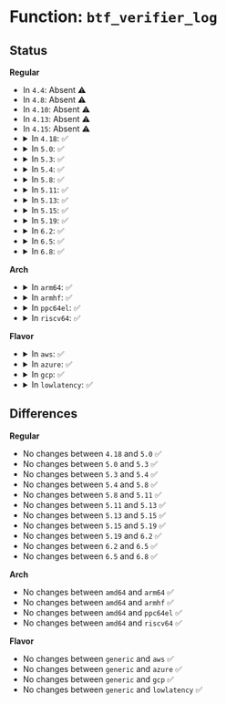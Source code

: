 # Function: <code>btf_verifier_log</code>

## Status
<b>Regular</b>
<ul>
<li>
In <code>4.4</code>: Absent ⚠️
</li>
<li>
In <code>4.8</code>: Absent ⚠️
</li>
<li>
In <code>4.10</code>: Absent ⚠️
</li>
<li>
In <code>4.13</code>: Absent ⚠️
</li>
<li>
In <code>4.15</code>: Absent ⚠️
</li>
<li>
<details>
<summary>In <code>4.18</code>: ✅</summary>

```c
void btf_verifier_log(struct btf_verifier_env *env, const char *fmt, void (anon));
```

**Collision:** Unique Static

**Inline:** No

**Transformation:** False

**Instances:**

```
In kernel/bpf/btf.c (ffffffff811c69f0)
Location: kernel/bpf/btf.c:479
Inline: False
Direct callers:
  - kernel/bpf/btf.c:btf_new_fd
  - kernel/bpf/btf.c:btf_new_fd
  - kernel/bpf/btf.c:btf_new_fd
  - kernel/bpf/btf.c:btf_new_fd
  - kernel/bpf/btf.c:btf_new_fd
  - kernel/bpf/btf.c:btf_new_fd
  - kernel/bpf/btf.c:btf_enum_check_meta
  - kernel/bpf/btf.c:btf_enum_check_meta
  - kernel/bpf/btf.c:btf_struct_log
  - kernel/bpf/btf.c:btf_array_log
  - kernel/bpf/btf.c:btf_ref_type_log
  - kernel/bpf/btf.c:btf_int_log
```
**Symbols:**

```
ffffffff811c69f0-ffffffff811c6a88: btf_verifier_log (STB_LOCAL)
```
</details>
</li>
<li>
<details>
<summary>In <code>5.0</code>: ✅</summary>

```c
void btf_verifier_log(struct btf_verifier_env *env, const char *fmt, void (anon));
```

**Collision:** Unique Static

**Inline:** No

**Transformation:** False

**Instances:**

```
In kernel/bpf/btf.c (ffffffff811d95e0)
Location: kernel/bpf/btf.c:599
Inline: False
Direct callers:
  - kernel/bpf/btf.c:btf_new_fd
  - kernel/bpf/btf.c:btf_new_fd
  - kernel/bpf/btf.c:btf_new_fd
  - kernel/bpf/btf.c:btf_new_fd
  - kernel/bpf/btf.c:btf_new_fd
  - kernel/bpf/btf.c:btf_new_fd
  - kernel/bpf/btf.c:btf_new_fd
  - kernel/bpf/btf.c:btf_new_fd
  - kernel/bpf/btf.c:btf_new_fd
  - kernel/bpf/btf.c:btf_new_fd
  - kernel/bpf/btf.c:btf_new_fd
  - kernel/bpf/btf.c:btf_new_fd
  - kernel/bpf/btf.c:btf_new_fd
  - kernel/bpf/btf.c:btf_parse_type_sec
  - kernel/bpf/btf.c:btf_parse_type_sec
  - kernel/bpf/btf.c:btf_parse_type_sec
  - kernel/bpf/btf.c:btf_parse_type_sec
  - kernel/bpf/btf.c:btf_parse_type_sec
  - kernel/bpf/btf.c:btf_parse_type_sec
  - kernel/bpf/btf.c:btf_parse_type_sec
  - kernel/bpf/btf.c:btf_func_proto_log
  - kernel/bpf/btf.c:btf_func_proto_log
  - kernel/bpf/btf.c:btf_func_proto_log
  - kernel/bpf/btf.c:btf_func_proto_log
  - kernel/bpf/btf.c:btf_func_proto_log
  - kernel/bpf/btf.c:btf_func_proto_log
  - kernel/bpf/btf.c:btf_func_proto_log
  - kernel/bpf/btf.c:btf_func_proto_log
  - kernel/bpf/btf.c:btf_enum_check_meta
  - kernel/bpf/btf.c:btf_enum_check_meta
  - kernel/bpf/btf.c:btf_struct_log
  - kernel/bpf/btf.c:btf_array_log
  - kernel/bpf/btf.c:btf_fwd_type_log
  - kernel/bpf/btf.c:btf_ref_type_log
  - kernel/bpf/btf.c:btf_int_log
```
**Symbols:**

```
ffffffff811d95e0-ffffffff811d9678: btf_verifier_log (STB_LOCAL)
```
</details>
</li>
<li>
<details>
<summary>In <code>5.3</code>: ✅</summary>

```c
void btf_verifier_log(struct btf_verifier_env *env, const char *fmt, void (anon));
```

**Collision:** Unique Static

**Inline:** No

**Transformation:** False

**Instances:**

```
In kernel/bpf/btf.c (ffffffff811ee310)
Location: kernel/bpf/btf.c:674
Inline: False
Direct callers:
  - kernel/bpf/btf.c:btf_new_fd
  - kernel/bpf/btf.c:btf_new_fd
  - kernel/bpf/btf.c:btf_new_fd
  - kernel/bpf/btf.c:btf_new_fd
  - kernel/bpf/btf.c:btf_new_fd
  - kernel/bpf/btf.c:btf_new_fd
  - kernel/bpf/btf.c:btf_new_fd
  - kernel/bpf/btf.c:btf_new_fd
  - kernel/bpf/btf.c:btf_new_fd
  - kernel/bpf/btf.c:btf_parse_hdr
  - kernel/bpf/btf.c:btf_parse_hdr
  - kernel/bpf/btf.c:btf_parse_hdr
  - kernel/bpf/btf.c:btf_parse_hdr
  - kernel/bpf/btf.c:btf_parse_hdr
  - kernel/bpf/btf.c:btf_parse_hdr
  - kernel/bpf/btf.c:btf_parse_hdr
  - kernel/bpf/btf.c:btf_parse_hdr
  - kernel/bpf/btf.c:btf_parse_hdr
  - kernel/bpf/btf.c:btf_parse_hdr
  - kernel/bpf/btf.c:btf_parse_hdr
  - kernel/bpf/btf.c:btf_datasec_log
  - kernel/bpf/btf.c:btf_var_log
  - kernel/bpf/btf.c:btf_func_proto_log
  - kernel/bpf/btf.c:btf_func_proto_log
  - kernel/bpf/btf.c:btf_func_proto_log
  - kernel/bpf/btf.c:btf_func_proto_log
  - kernel/bpf/btf.c:btf_func_proto_log
  - kernel/bpf/btf.c:btf_func_proto_log
  - kernel/bpf/btf.c:btf_func_proto_log
  - kernel/bpf/btf.c:btf_func_proto_log
  - kernel/bpf/btf.c:btf_enum_log
  - kernel/bpf/btf.c:btf_enum_check_meta
  - kernel/bpf/btf.c:btf_enum_check_meta
  - kernel/bpf/btf.c:btf_struct_log
  - kernel/bpf/btf.c:btf_array_log
  - kernel/bpf/btf.c:btf_fwd_type_log
  - kernel/bpf/btf.c:btf_ref_type_log
  - kernel/bpf/btf.c:btf_int_log
```
**Symbols:**

```
ffffffff811ee310-ffffffff811ee3a8: btf_verifier_log (STB_LOCAL)
```
</details>
</li>
<li>
<details>
<summary>In <code>5.4</code>: ✅</summary>

```c
void btf_verifier_log(struct btf_verifier_env *env, const char *fmt, void (anon));
```

**Collision:** Unique Static

**Inline:** No

**Transformation:** False

**Instances:**

```
In kernel/bpf/btf.c (ffffffff811faa50)
Location: kernel/bpf/btf.c:674
Inline: False
Direct callers:
  - kernel/bpf/btf.c:btf_new_fd
  - kernel/bpf/btf.c:btf_new_fd
  - kernel/bpf/btf.c:btf_new_fd
  - kernel/bpf/btf.c:btf_new_fd
  - kernel/bpf/btf.c:btf_new_fd
  - kernel/bpf/btf.c:btf_new_fd
  - kernel/bpf/btf.c:btf_new_fd
  - kernel/bpf/btf.c:btf_new_fd
  - kernel/bpf/btf.c:btf_new_fd
  - kernel/bpf/btf.c:btf_parse_hdr
  - kernel/bpf/btf.c:btf_parse_hdr
  - kernel/bpf/btf.c:btf_parse_hdr
  - kernel/bpf/btf.c:btf_parse_hdr
  - kernel/bpf/btf.c:btf_parse_hdr
  - kernel/bpf/btf.c:btf_parse_hdr
  - kernel/bpf/btf.c:btf_parse_hdr
  - kernel/bpf/btf.c:btf_parse_hdr
  - kernel/bpf/btf.c:btf_parse_hdr
  - kernel/bpf/btf.c:btf_parse_hdr
  - kernel/bpf/btf.c:btf_parse_hdr
  - kernel/bpf/btf.c:btf_datasec_log
  - kernel/bpf/btf.c:btf_var_log
  - kernel/bpf/btf.c:btf_func_proto_log
  - kernel/bpf/btf.c:btf_func_proto_log
  - kernel/bpf/btf.c:btf_func_proto_log
  - kernel/bpf/btf.c:btf_func_proto_log
  - kernel/bpf/btf.c:btf_func_proto_log
  - kernel/bpf/btf.c:btf_func_proto_log
  - kernel/bpf/btf.c:btf_func_proto_log
  - kernel/bpf/btf.c:btf_func_proto_log
  - kernel/bpf/btf.c:btf_enum_log
  - kernel/bpf/btf.c:btf_enum_check_meta
  - kernel/bpf/btf.c:btf_enum_check_meta
  - kernel/bpf/btf.c:btf_struct_log
  - kernel/bpf/btf.c:btf_array_log
  - kernel/bpf/btf.c:btf_fwd_type_log
  - kernel/bpf/btf.c:btf_ref_type_log
  - kernel/bpf/btf.c:btf_int_log
```
**Symbols:**

```
ffffffff811faa50-ffffffff811faae8: btf_verifier_log (STB_LOCAL)
```
</details>
</li>
<li>
<details>
<summary>In <code>5.8</code>: ✅</summary>

```c
void btf_verifier_log(struct btf_verifier_env *env, const char *fmt, void (anon));
```

**Collision:** Unique Static

**Inline:** No

**Transformation:** False

**Instances:**

```
In kernel/bpf/btf.c (ffffffff812205e0)
Location: kernel/bpf/btf.c:689
Inline: False
Direct callers:
  - kernel/bpf/btf.c:btf_parse
  - kernel/bpf/btf.c:btf_parse
  - kernel/bpf/btf.c:btf_parse_hdr
  - kernel/bpf/btf.c:btf_parse_hdr
  - kernel/bpf/btf.c:btf_parse_hdr
  - kernel/bpf/btf.c:btf_parse_hdr
  - kernel/bpf/btf.c:btf_parse_hdr
  - kernel/bpf/btf.c:btf_parse_hdr
  - kernel/bpf/btf.c:btf_parse_hdr
  - kernel/bpf/btf.c:btf_check_sec_info
  - kernel/bpf/btf.c:btf_check_sec_info
  - kernel/bpf/btf.c:btf_check_sec_info
  - kernel/bpf/btf.c:btf_check_sec_info
  - kernel/bpf/btf.c:btf_parse_str_sec
  - kernel/bpf/btf.c:btf_parse_str_sec
  - kernel/bpf/btf.c:btf_check_all_metas
  - kernel/bpf/btf.c:btf_check_all_metas
  - kernel/bpf/btf.c:btf_check_all_metas
  - kernel/bpf/btf.c:btf_check_all_metas
  - kernel/bpf/btf.c:btf_var_log
  - kernel/bpf/btf.c:btf_func_proto_log
  - kernel/bpf/btf.c:btf_func_proto_log
  - kernel/bpf/btf.c:btf_func_proto_log
  - kernel/bpf/btf.c:btf_func_proto_log
  - kernel/bpf/btf.c:btf_func_proto_log
  - kernel/bpf/btf.c:btf_func_proto_log
  - kernel/bpf/btf.c:btf_func_proto_log
  - kernel/bpf/btf.c:btf_func_proto_log
  - kernel/bpf/btf.c:btf_enum_check_meta
  - kernel/bpf/btf.c:btf_enum_check_meta
  - kernel/bpf/btf.c:btf_array_log
  - kernel/bpf/btf.c:btf_fwd_type_log
  - kernel/bpf/btf.c:btf_ref_type_log
  - kernel/bpf/btf.c:btf_int_log
```
**Symbols:**

```
ffffffff812205e0-ffffffff8122067b: btf_verifier_log (STB_LOCAL)
```
</details>
</li>
<li>
<details>
<summary>In <code>5.11</code>: ✅</summary>

```c
void btf_verifier_log(struct btf_verifier_env *env, const char *fmt, void (anon));
```

**Collision:** Unique Static

**Inline:** No

**Transformation:** False

**Instances:**

```
In kernel/bpf/btf.c (ffffffff81223650)
Location: kernel/bpf/btf.c:1274
Inline: False
Direct callers:
  - kernel/bpf/btf.c:btf_parse
  - kernel/bpf/btf.c:btf_parse
  - kernel/bpf/btf.c:btf_parse_hdr
  - kernel/bpf/btf.c:btf_parse_hdr
  - kernel/bpf/btf.c:btf_parse_hdr
  - kernel/bpf/btf.c:btf_parse_hdr
  - kernel/bpf/btf.c:btf_parse_hdr
  - kernel/bpf/btf.c:btf_parse_hdr
  - kernel/bpf/btf.c:btf_parse_hdr
  - kernel/bpf/btf.c:btf_check_sec_info
  - kernel/bpf/btf.c:btf_check_sec_info
  - kernel/bpf/btf.c:btf_check_sec_info
  - kernel/bpf/btf.c:btf_check_sec_info
  - kernel/bpf/btf.c:btf_parse_str_sec
  - kernel/bpf/btf.c:btf_parse_str_sec
  - kernel/bpf/btf.c:btf_check_all_metas
  - kernel/bpf/btf.c:btf_check_all_metas
  - kernel/bpf/btf.c:btf_check_all_metas
  - kernel/bpf/btf.c:btf_check_all_metas
  - kernel/bpf/btf.c:btf_var_log
  - kernel/bpf/btf.c:btf_func_proto_log
  - kernel/bpf/btf.c:btf_func_proto_log
  - kernel/bpf/btf.c:btf_func_proto_log
  - kernel/bpf/btf.c:btf_func_proto_log
  - kernel/bpf/btf.c:btf_func_proto_log
  - kernel/bpf/btf.c:btf_func_proto_log
  - kernel/bpf/btf.c:btf_func_proto_log
  - kernel/bpf/btf.c:btf_func_proto_log
  - kernel/bpf/btf.c:btf_enum_check_meta
  - kernel/bpf/btf.c:btf_enum_check_meta
  - kernel/bpf/btf.c:btf_array_log
  - kernel/bpf/btf.c:btf_fwd_type_log
  - kernel/bpf/btf.c:btf_ref_type_log
  - kernel/bpf/btf.c:btf_int_log
```
**Symbols:**

```
ffffffff81223650-ffffffff812236f5: btf_verifier_log (STB_LOCAL)
```
</details>
</li>
<li>
<details>
<summary>In <code>5.13</code>: ✅</summary>

```c
void btf_verifier_log(struct btf_verifier_env *env, const char *fmt, void (anon));
```

**Collision:** Unique Static

**Inline:** No

**Transformation:** False

**Instances:**

```
In kernel/bpf/btf.c (ffffffff812280f0)
Location: kernel/bpf/btf.c:1275
Inline: False
Direct callers:
  - kernel/bpf/btf.c:btf_parse
  - kernel/bpf/btf.c:btf_parse
  - kernel/bpf/btf.c:btf_parse_hdr
  - kernel/bpf/btf.c:btf_parse_hdr
  - kernel/bpf/btf.c:btf_parse_hdr
  - kernel/bpf/btf.c:btf_parse_hdr
  - kernel/bpf/btf.c:btf_parse_hdr
  - kernel/bpf/btf.c:btf_parse_hdr
  - kernel/bpf/btf.c:btf_parse_hdr
  - kernel/bpf/btf.c:btf_parse_hdr
  - kernel/bpf/btf.c:btf_parse_hdr
  - kernel/bpf/btf.c:btf_parse_hdr
  - kernel/bpf/btf.c:btf_parse_hdr
  - kernel/bpf/btf.c:btf_parse_str_sec
  - kernel/bpf/btf.c:btf_parse_str_sec
  - kernel/bpf/btf.c:btf_check_all_metas
  - kernel/bpf/btf.c:btf_check_all_metas
  - kernel/bpf/btf.c:btf_check_all_metas
  - kernel/bpf/btf.c:btf_check_all_metas
  - kernel/bpf/btf.c:btf_check_all_metas
  - kernel/bpf/btf.c:btf_float_log
  - kernel/bpf/btf.c:btf_var_log
  - kernel/bpf/btf.c:btf_func_proto_log
  - kernel/bpf/btf.c:btf_func_proto_log
  - kernel/bpf/btf.c:btf_func_proto_log
  - kernel/bpf/btf.c:btf_func_proto_log
  - kernel/bpf/btf.c:btf_func_proto_log
  - kernel/bpf/btf.c:btf_func_proto_log
  - kernel/bpf/btf.c:btf_func_proto_log
  - kernel/bpf/btf.c:btf_func_proto_log
  - kernel/bpf/btf.c:btf_enum_check_meta
  - kernel/bpf/btf.c:btf_enum_check_meta
  - kernel/bpf/btf.c:btf_array_log
  - kernel/bpf/btf.c:btf_fwd_type_log
  - kernel/bpf/btf.c:btf_ref_type_log
  - kernel/bpf/btf.c:btf_int_log
```
**Symbols:**

```
ffffffff812280f0-ffffffff81228195: btf_verifier_log (STB_LOCAL)
```
</details>
</li>
<li>
<details>
<summary>In <code>5.15</code>: ✅</summary>

```c
void btf_verifier_log(struct btf_verifier_env *env, const char *fmt, void (anon));
```

**Collision:** Unique Static

**Inline:** No

**Transformation:** False

**Instances:**

```
In kernel/bpf/btf.c (ffffffff812603c0)
Location: kernel/bpf/btf.c:1275
Inline: False
Direct callers:
  - kernel/bpf/btf.c:btf_parse
  - kernel/bpf/btf.c:btf_parse
  - kernel/bpf/btf.c:btf_parse_hdr
  - kernel/bpf/btf.c:btf_parse_hdr
  - kernel/bpf/btf.c:btf_parse_hdr
  - kernel/bpf/btf.c:btf_parse_hdr
  - kernel/bpf/btf.c:btf_parse_hdr
  - kernel/bpf/btf.c:btf_parse_hdr
  - kernel/bpf/btf.c:btf_parse_hdr
  - kernel/bpf/btf.c:btf_parse_hdr
  - kernel/bpf/btf.c:btf_parse_hdr
  - kernel/bpf/btf.c:btf_parse_hdr
  - kernel/bpf/btf.c:btf_parse_hdr
  - kernel/bpf/btf.c:btf_parse_str_sec
  - kernel/bpf/btf.c:btf_parse_str_sec
  - kernel/bpf/btf.c:btf_check_all_metas
  - kernel/bpf/btf.c:btf_check_all_metas
  - kernel/bpf/btf.c:btf_check_all_metas
  - kernel/bpf/btf.c:btf_check_all_metas
  - kernel/bpf/btf.c:btf_check_all_metas
  - kernel/bpf/btf.c:btf_float_log
  - kernel/bpf/btf.c:btf_var_log
  - kernel/bpf/btf.c:btf_func_proto_log
  - kernel/bpf/btf.c:btf_func_proto_log
  - kernel/bpf/btf.c:btf_func_proto_log
  - kernel/bpf/btf.c:btf_func_proto_log
  - kernel/bpf/btf.c:btf_func_proto_log
  - kernel/bpf/btf.c:btf_func_proto_log
  - kernel/bpf/btf.c:btf_func_proto_log
  - kernel/bpf/btf.c:btf_func_proto_log
  - kernel/bpf/btf.c:btf_enum_check_meta
  - kernel/bpf/btf.c:btf_enum_check_meta
  - kernel/bpf/btf.c:btf_array_log
  - kernel/bpf/btf.c:btf_fwd_type_log
  - kernel/bpf/btf.c:btf_ref_type_log
  - kernel/bpf/btf.c:btf_int_log
```
**Symbols:**

```
ffffffff812603c0-ffffffff81260465: btf_verifier_log (STB_LOCAL)
```
</details>
</li>
<li>
<details>
<summary>In <code>5.19</code>: ✅</summary>

```c
void btf_verifier_log(struct btf_verifier_env *env, const char *fmt, void (anon));
```

**Collision:** Unique Static

**Inline:** No

**Transformation:** False

**Instances:**

```
In kernel/bpf/btf.c (ffffffff812ab2c0)
Location: kernel/bpf/btf.c:1370
Inline: False
Direct callers:
  - kernel/bpf/btf.c:btf_parse
  - kernel/bpf/btf.c:btf_parse
  - kernel/bpf/btf.c:btf_check_type_tags
  - kernel/bpf/btf.c:btf_check_type_tags
  - kernel/bpf/btf.c:btf_parse_hdr
  - kernel/bpf/btf.c:btf_parse_hdr
  - kernel/bpf/btf.c:btf_parse_hdr
  - kernel/bpf/btf.c:btf_parse_hdr
  - kernel/bpf/btf.c:btf_parse_hdr
  - kernel/bpf/btf.c:btf_parse_hdr
  - kernel/bpf/btf.c:btf_parse_hdr
  - kernel/bpf/btf.c:btf_parse_hdr
  - kernel/bpf/btf.c:btf_parse_hdr
  - kernel/bpf/btf.c:btf_parse_hdr
  - kernel/bpf/btf.c:btf_parse_hdr
  - kernel/bpf/btf.c:btf_parse_str_sec
  - kernel/bpf/btf.c:btf_parse_str_sec
  - kernel/bpf/btf.c:btf_check_all_metas
  - kernel/bpf/btf.c:btf_check_all_metas
  - kernel/bpf/btf.c:btf_check_all_metas
  - kernel/bpf/btf.c:btf_check_all_metas
  - kernel/bpf/btf.c:btf_decl_tag_log
  - kernel/bpf/btf.c:btf_float_log
  - kernel/bpf/btf.c:btf_var_log
  - kernel/bpf/btf.c:btf_func_proto_log
  - kernel/bpf/btf.c:btf_func_proto_log
  - kernel/bpf/btf.c:btf_func_proto_log
  - kernel/bpf/btf.c:btf_func_proto_log
  - kernel/bpf/btf.c:btf_func_proto_log
  - kernel/bpf/btf.c:btf_func_proto_log
  - kernel/bpf/btf.c:btf_func_proto_log
  - kernel/bpf/btf.c:btf_func_proto_log
  - kernel/bpf/btf.c:btf_enum_check_meta
  - kernel/bpf/btf.c:btf_enum_check_meta
  - kernel/bpf/btf.c:btf_array_log
  - kernel/bpf/btf.c:btf_fwd_type_log
  - kernel/bpf/btf.c:btf_ref_type_log
  - kernel/bpf/btf.c:btf_int_log
```
**Symbols:**

```
ffffffff812ab2c0-ffffffff812ab393: btf_verifier_log (STB_LOCAL)
```
</details>
</li>
<li>
<details>
<summary>In <code>6.2</code>: ✅</summary>

```c
void btf_verifier_log(struct btf_verifier_env *env, const char *fmt, void (anon));
```

**Collision:** Unique Static

**Inline:** No

**Transformation:** False

**Instances:**

```
In kernel/bpf/btf.c (ffffffff8130ac30)
Location: kernel/bpf/btf.c:1374
Inline: False
Direct callers:
  - kernel/bpf/btf.c:btf_parse
  - kernel/bpf/btf.c:btf_parse
  - kernel/bpf/btf.c:btf_check_type_tags
  - kernel/bpf/btf.c:btf_check_type_tags
  - kernel/bpf/btf.c:btf_parse_hdr
  - kernel/bpf/btf.c:btf_parse_hdr
  - kernel/bpf/btf.c:btf_parse_hdr
  - kernel/bpf/btf.c:btf_parse_hdr
  - kernel/bpf/btf.c:btf_parse_hdr
  - kernel/bpf/btf.c:btf_parse_hdr
  - kernel/bpf/btf.c:btf_parse_hdr
  - kernel/bpf/btf.c:btf_parse_hdr
  - kernel/bpf/btf.c:btf_parse_hdr
  - kernel/bpf/btf.c:btf_parse_hdr
  - kernel/bpf/btf.c:btf_parse_hdr
  - kernel/bpf/btf.c:btf_parse_str_sec
  - kernel/bpf/btf.c:btf_parse_str_sec
  - kernel/bpf/btf.c:btf_check_all_metas
  - kernel/bpf/btf.c:btf_check_all_metas
  - kernel/bpf/btf.c:btf_check_all_metas
  - kernel/bpf/btf.c:btf_check_all_metas
  - kernel/bpf/btf.c:btf_decl_tag_log
  - kernel/bpf/btf.c:btf_float_log
  - kernel/bpf/btf.c:btf_var_log
  - kernel/bpf/btf.c:btf_func_proto_log
  - kernel/bpf/btf.c:btf_func_proto_log
  - kernel/bpf/btf.c:btf_func_proto_log
  - kernel/bpf/btf.c:btf_func_proto_log
  - kernel/bpf/btf.c:btf_func_proto_log
  - kernel/bpf/btf.c:btf_func_proto_log
  - kernel/bpf/btf.c:btf_func_proto_log
  - kernel/bpf/btf.c:btf_func_proto_log
  - kernel/bpf/btf.c:btf_enum64_check_meta
  - kernel/bpf/btf.c:btf_enum64_check_meta
  - kernel/bpf/btf.c:btf_enum_check_meta
  - kernel/bpf/btf.c:btf_enum_check_meta
  - kernel/bpf/btf.c:btf_array_log
  - kernel/bpf/btf.c:btf_fwd_type_log
  - kernel/bpf/btf.c:btf_ref_type_log
  - kernel/bpf/btf.c:btf_int_log
```
**Symbols:**

```
ffffffff8130ac30-ffffffff8130ad03: btf_verifier_log (STB_LOCAL)
```
</details>
</li>
<li>
<details>
<summary>In <code>6.5</code>: ✅</summary>

```c
void btf_verifier_log(struct btf_verifier_env *env, const char *fmt, void (anon));
```

**Collision:** Unique Static

**Inline:** No

**Transformation:** False

**Instances:**

```
In kernel/bpf/btf.c (ffffffff81339240)
Location: kernel/bpf/btf.c:1393
Inline: False
Direct callers:
  - kernel/bpf/btf.c:btf_parse
  - kernel/bpf/btf.c:btf_parse
  - kernel/bpf/btf.c:btf_check_type_tags
  - kernel/bpf/btf.c:btf_check_type_tags
  - kernel/bpf/btf.c:btf_parse_hdr
  - kernel/bpf/btf.c:btf_parse_hdr
  - kernel/bpf/btf.c:btf_parse_hdr
  - kernel/bpf/btf.c:btf_parse_hdr
  - kernel/bpf/btf.c:btf_parse_hdr
  - kernel/bpf/btf.c:btf_parse_hdr
  - kernel/bpf/btf.c:btf_parse_hdr
  - kernel/bpf/btf.c:btf_parse_hdr
  - kernel/bpf/btf.c:btf_parse_hdr
  - kernel/bpf/btf.c:btf_parse_hdr
  - kernel/bpf/btf.c:btf_parse_hdr
  - kernel/bpf/btf.c:btf_parse_str_sec
  - kernel/bpf/btf.c:btf_parse_str_sec
  - kernel/bpf/btf.c:btf_check_all_metas
  - kernel/bpf/btf.c:btf_check_all_metas
  - kernel/bpf/btf.c:btf_check_all_metas
  - kernel/bpf/btf.c:btf_check_all_metas
  - kernel/bpf/btf.c:btf_decl_tag_log
  - kernel/bpf/btf.c:btf_float_log
  - kernel/bpf/btf.c:btf_var_log
  - kernel/bpf/btf.c:btf_func_proto_log
  - kernel/bpf/btf.c:btf_func_proto_log
  - kernel/bpf/btf.c:btf_func_proto_log
  - kernel/bpf/btf.c:btf_func_proto_log
  - kernel/bpf/btf.c:btf_func_proto_log
  - kernel/bpf/btf.c:btf_func_proto_log
  - kernel/bpf/btf.c:btf_func_proto_log
  - kernel/bpf/btf.c:btf_func_proto_log
  - kernel/bpf/btf.c:btf_enum64_check_meta
  - kernel/bpf/btf.c:btf_enum64_check_meta
  - kernel/bpf/btf.c:btf_enum_check_meta
  - kernel/bpf/btf.c:btf_enum_check_meta
  - kernel/bpf/btf.c:btf_array_log
  - kernel/bpf/btf.c:btf_fwd_type_log
  - kernel/bpf/btf.c:btf_ref_type_log
  - kernel/bpf/btf.c:btf_int_log
```
**Symbols:**

```
ffffffff81339240-ffffffff813392f2: btf_verifier_log (STB_LOCAL)
```
</details>
</li>
<li>
<details>
<summary>In <code>6.8</code>: ✅</summary>

```c
void btf_verifier_log(struct btf_verifier_env *env, const char *fmt, void (anon));
```

**Collision:** Unique Static

**Inline:** No

**Transformation:** False

**Instances:**

```
In kernel/bpf/btf.c (ffffffff8135f370)
Location: kernel/bpf/btf.c:1394
Inline: False
Direct callers:
  - kernel/bpf/btf.c:btf_parse
  - kernel/bpf/btf.c:btf_parse
  - kernel/bpf/btf.c:btf_check_type_tags
  - kernel/bpf/btf.c:btf_check_type_tags
  - kernel/bpf/btf.c:btf_parse_hdr
  - kernel/bpf/btf.c:btf_parse_hdr
  - kernel/bpf/btf.c:btf_parse_hdr
  - kernel/bpf/btf.c:btf_parse_hdr
  - kernel/bpf/btf.c:btf_parse_hdr
  - kernel/bpf/btf.c:btf_parse_hdr
  - kernel/bpf/btf.c:btf_parse_hdr
  - kernel/bpf/btf.c:btf_parse_hdr
  - kernel/bpf/btf.c:btf_parse_hdr
  - kernel/bpf/btf.c:btf_parse_hdr
  - kernel/bpf/btf.c:btf_parse_hdr
  - kernel/bpf/btf.c:btf_parse_str_sec
  - kernel/bpf/btf.c:btf_parse_str_sec
  - kernel/bpf/btf.c:btf_check_all_metas
  - kernel/bpf/btf.c:btf_check_all_metas
  - kernel/bpf/btf.c:btf_check_all_metas
  - kernel/bpf/btf.c:btf_check_all_metas
  - kernel/bpf/btf.c:btf_decl_tag_log
  - kernel/bpf/btf.c:btf_float_log
  - kernel/bpf/btf.c:btf_var_log
  - kernel/bpf/btf.c:btf_func_proto_log
  - kernel/bpf/btf.c:btf_func_proto_log
  - kernel/bpf/btf.c:btf_func_proto_log
  - kernel/bpf/btf.c:btf_func_proto_log
  - kernel/bpf/btf.c:btf_func_proto_log
  - kernel/bpf/btf.c:btf_func_proto_log
  - kernel/bpf/btf.c:btf_func_proto_log
  - kernel/bpf/btf.c:btf_func_proto_log
  - kernel/bpf/btf.c:btf_enum64_check_meta
  - kernel/bpf/btf.c:btf_enum64_check_meta
  - kernel/bpf/btf.c:btf_enum_check_meta
  - kernel/bpf/btf.c:btf_enum_check_meta
  - kernel/bpf/btf.c:btf_array_log
  - kernel/bpf/btf.c:btf_fwd_type_log
  - kernel/bpf/btf.c:btf_ref_type_log
  - kernel/bpf/btf.c:btf_int_log
```
**Symbols:**

```
ffffffff8135f370-ffffffff8135f422: btf_verifier_log (STB_LOCAL)
```
</details>
</li>
</ul>
<b>Arch</b>
<ul>
<li>
<details>
<summary>In <code>arm64</code>: ✅</summary>

```c
void btf_verifier_log(struct btf_verifier_env *env, const char *fmt, void (anon));
```

**Collision:** Unique Static

**Inline:** No

**Transformation:** False

**Instances:**

```
In kernel/bpf/btf.c (ffff800010280a60)
Location: kernel/bpf/btf.c:674
Inline: False
Direct callers:
  - kernel/bpf/btf.c:btf_new_fd
  - kernel/bpf/btf.c:btf_new_fd
  - kernel/bpf/btf.c:btf_new_fd
  - kernel/bpf/btf.c:btf_new_fd
  - kernel/bpf/btf.c:btf_new_fd
  - kernel/bpf/btf.c:btf_new_fd
  - kernel/bpf/btf.c:btf_new_fd
  - kernel/bpf/btf.c:btf_new_fd
  - kernel/bpf/btf.c:btf_new_fd
  - kernel/bpf/btf.c:btf_parse_hdr
  - kernel/bpf/btf.c:btf_parse_hdr
  - kernel/bpf/btf.c:btf_parse_hdr
  - kernel/bpf/btf.c:btf_parse_hdr
  - kernel/bpf/btf.c:btf_parse_hdr
  - kernel/bpf/btf.c:btf_parse_hdr
  - kernel/bpf/btf.c:btf_parse_hdr
  - kernel/bpf/btf.c:btf_parse_hdr
  - kernel/bpf/btf.c:btf_parse_hdr
  - kernel/bpf/btf.c:btf_parse_hdr
  - kernel/bpf/btf.c:btf_parse_hdr
  - kernel/bpf/btf.c:btf_var_log
  - kernel/bpf/btf.c:btf_func_proto_log
  - kernel/bpf/btf.c:btf_func_proto_log
  - kernel/bpf/btf.c:btf_func_proto_log
  - kernel/bpf/btf.c:btf_func_proto_log
  - kernel/bpf/btf.c:btf_func_proto_log
  - kernel/bpf/btf.c:btf_func_proto_log
  - kernel/bpf/btf.c:btf_func_proto_log
  - kernel/bpf/btf.c:btf_func_proto_log
  - kernel/bpf/btf.c:btf_enum_check_meta
  - kernel/bpf/btf.c:btf_enum_check_meta
  - kernel/bpf/btf.c:btf_struct_log
  - kernel/bpf/btf.c:btf_array_log
  - kernel/bpf/btf.c:btf_fwd_type_log
  - kernel/bpf/btf.c:btf_ref_type_log
  - kernel/bpf/btf.c:btf_int_log
  - kernel/bpf/btf.c:btf_int_log
  - kernel/bpf/btf.c:btf_int_log
  - kernel/bpf/btf.c:btf_int_log
```
**Symbols:**

```
ffff800010280a60-ffff800010280b2c: btf_verifier_log (STB_LOCAL)
```
</details>
</li>
<li>
<details>
<summary>In <code>armhf</code>: ✅</summary>

```c
void btf_verifier_log(struct btf_verifier_env *env, const char *fmt, void (anon));
```

**Collision:** Unique Static

**Inline:** No

**Transformation:** False

**Instances:**

```
In kernel/bpf/btf.c (c04b1778)
Location: kernel/bpf/btf.c:674
Inline: False
Direct callers:
  - kernel/bpf/btf.c:btf_new_fd
  - kernel/bpf/btf.c:btf_new_fd
  - kernel/bpf/btf.c:btf_new_fd
  - kernel/bpf/btf.c:btf_new_fd
  - kernel/bpf/btf.c:btf_new_fd
  - kernel/bpf/btf.c:btf_new_fd
  - kernel/bpf/btf.c:btf_new_fd
  - kernel/bpf/btf.c:btf_new_fd
  - kernel/bpf/btf.c:btf_new_fd
  - kernel/bpf/btf.c:btf_parse_hdr
  - kernel/bpf/btf.c:btf_parse_hdr
  - kernel/bpf/btf.c:btf_parse_hdr
  - kernel/bpf/btf.c:btf_parse_hdr
  - kernel/bpf/btf.c:btf_parse_hdr
  - kernel/bpf/btf.c:btf_parse_hdr
  - kernel/bpf/btf.c:btf_parse_hdr
  - kernel/bpf/btf.c:btf_parse_hdr
  - kernel/bpf/btf.c:btf_parse_hdr
  - kernel/bpf/btf.c:btf_parse_hdr
  - kernel/bpf/btf.c:btf_parse_hdr
  - kernel/bpf/btf.c:btf_var_log
  - kernel/bpf/btf.c:btf_func_proto_log
  - kernel/bpf/btf.c:btf_func_proto_log
  - kernel/bpf/btf.c:btf_func_proto_log
  - kernel/bpf/btf.c:btf_func_proto_log
  - kernel/bpf/btf.c:btf_func_proto_log
  - kernel/bpf/btf.c:btf_func_proto_log
  - kernel/bpf/btf.c:btf_func_proto_log
  - kernel/bpf/btf.c:btf_func_proto_log
  - kernel/bpf/btf.c:btf_enum_check_meta
  - kernel/bpf/btf.c:btf_enum_check_meta
  - kernel/bpf/btf.c:btf_struct_log
  - kernel/bpf/btf.c:btf_array_log
  - kernel/bpf/btf.c:btf_fwd_type_log
  - kernel/bpf/btf.c:btf_ref_type_log
  - kernel/bpf/btf.c:btf_int_log
```
**Symbols:**

```
c04b1778-c04b1810: btf_verifier_log (STB_LOCAL)
```
</details>
</li>
<li>
<details>
<summary>In <code>ppc64el</code>: ✅</summary>

```c
void btf_verifier_log(struct btf_verifier_env *env, const char *fmt, void (anon));
```

**Collision:** Unique Static

**Inline:** No

**Transformation:** False

**Instances:**

```
In kernel/bpf/btf.c (c00000000032aeb0)
Location: kernel/bpf/btf.c:674
Inline: False
Direct callers:
  - kernel/bpf/btf.c:btf_new_fd
  - kernel/bpf/btf.c:btf_new_fd
  - kernel/bpf/btf.c:btf_new_fd
  - kernel/bpf/btf.c:btf_new_fd
  - kernel/bpf/btf.c:btf_new_fd
  - kernel/bpf/btf.c:btf_new_fd
  - kernel/bpf/btf.c:btf_new_fd
  - kernel/bpf/btf.c:btf_parse_hdr
  - kernel/bpf/btf.c:btf_parse_hdr
  - kernel/bpf/btf.c:btf_parse_hdr
  - kernel/bpf/btf.c:btf_parse_hdr
  - kernel/bpf/btf.c:btf_parse_hdr
  - kernel/bpf/btf.c:btf_parse_hdr
  - kernel/bpf/btf.c:btf_parse_hdr
  - kernel/bpf/btf.c:btf_parse_hdr
  - kernel/bpf/btf.c:btf_parse_hdr
  - kernel/bpf/btf.c:btf_parse_hdr
  - kernel/bpf/btf.c:btf_parse_hdr
  - kernel/bpf/btf.c:btf_datasec_log
  - kernel/bpf/btf.c:btf_var_log
  - kernel/bpf/btf.c:btf_func_proto_log
  - kernel/bpf/btf.c:btf_func_proto_log
  - kernel/bpf/btf.c:btf_func_proto_log
  - kernel/bpf/btf.c:btf_func_proto_log
  - kernel/bpf/btf.c:btf_func_proto_log
  - kernel/bpf/btf.c:btf_func_proto_log
  - kernel/bpf/btf.c:btf_func_proto_log
  - kernel/bpf/btf.c:btf_func_proto_log
  - kernel/bpf/btf.c:btf_func_proto_log
  - kernel/bpf/btf.c:btf_func_proto_log
  - kernel/bpf/btf.c:btf_enum_log
  - kernel/bpf/btf.c:btf_enum_check_meta
  - kernel/bpf/btf.c:btf_enum_check_meta
  - kernel/bpf/btf.c:btf_struct_log
  - kernel/bpf/btf.c:btf_array_log
  - kernel/bpf/btf.c:btf_fwd_type_log
  - kernel/bpf/btf.c:btf_ref_type_log
  - kernel/bpf/btf.c:btf_int_log
```
**Symbols:**

```
c00000000032aeb0-c00000000032af40: btf_verifier_log (STB_LOCAL)
```
</details>
</li>
<li>
<details>
<summary>In <code>riscv64</code>: ✅</summary>

```c
void btf_verifier_log(struct btf_verifier_env *env, const char *fmt, void (anon));
```

**Collision:** Unique Static

**Inline:** No

**Transformation:** False

**Instances:**

```
In kernel/bpf/btf.c (ffffffe0001b718c)
Location: kernel/bpf/btf.c:674
Inline: False
Direct callers:
  - kernel/bpf/btf.c:btf_new_fd
  - kernel/bpf/btf.c:btf_new_fd
  - kernel/bpf/btf.c:btf_new_fd
  - kernel/bpf/btf.c:btf_new_fd
  - kernel/bpf/btf.c:btf_new_fd
  - kernel/bpf/btf.c:btf_new_fd
  - kernel/bpf/btf.c:btf_new_fd
  - kernel/bpf/btf.c:btf_new_fd
  - kernel/bpf/btf.c:btf_new_fd
  - kernel/bpf/btf.c:btf_parse_hdr
  - kernel/bpf/btf.c:btf_parse_hdr
  - kernel/bpf/btf.c:btf_parse_hdr
  - kernel/bpf/btf.c:btf_parse_hdr
  - kernel/bpf/btf.c:btf_parse_hdr
  - kernel/bpf/btf.c:btf_parse_hdr
  - kernel/bpf/btf.c:btf_parse_hdr
  - kernel/bpf/btf.c:btf_parse_hdr
  - kernel/bpf/btf.c:btf_parse_hdr
  - kernel/bpf/btf.c:btf_parse_hdr
  - kernel/bpf/btf.c:btf_parse_hdr
  - kernel/bpf/btf.c:btf_var_log
  - kernel/bpf/btf.c:btf_func_proto_log
  - kernel/bpf/btf.c:btf_func_proto_log
  - kernel/bpf/btf.c:btf_func_proto_log
  - kernel/bpf/btf.c:btf_func_proto_log
  - kernel/bpf/btf.c:btf_func_proto_log
  - kernel/bpf/btf.c:btf_func_proto_log
  - kernel/bpf/btf.c:btf_func_proto_log
  - kernel/bpf/btf.c:btf_func_proto_log
  - kernel/bpf/btf.c:btf_enum_check_meta
  - kernel/bpf/btf.c:btf_enum_check_meta
  - kernel/bpf/btf.c:btf_struct_log
  - kernel/bpf/btf.c:btf_array_log
  - kernel/bpf/btf.c:btf_fwd_type_log
  - kernel/bpf/btf.c:btf_ref_type_log
  - kernel/bpf/btf.c:btf_int_log
```
**Symbols:**

```
ffffffe0001b718c-ffffffe0001b71f0: btf_verifier_log (STB_LOCAL)
```
</details>
</li>
</ul>
<b>Flavor</b>
<ul>
<li>
<details>
<summary>In <code>aws</code>: ✅</summary>

```c
void btf_verifier_log(struct btf_verifier_env *env, const char *fmt, void (anon));
```

**Collision:** Unique Static

**Inline:** No

**Transformation:** False

**Instances:**

```
In kernel/bpf/btf.c (ffffffff811f3070)
Location: kernel/bpf/btf.c:674
Inline: False
Direct callers:
  - kernel/bpf/btf.c:btf_new_fd
  - kernel/bpf/btf.c:btf_new_fd
  - kernel/bpf/btf.c:btf_new_fd
  - kernel/bpf/btf.c:btf_new_fd
  - kernel/bpf/btf.c:btf_new_fd
  - kernel/bpf/btf.c:btf_new_fd
  - kernel/bpf/btf.c:btf_new_fd
  - kernel/bpf/btf.c:btf_new_fd
  - kernel/bpf/btf.c:btf_new_fd
  - kernel/bpf/btf.c:btf_parse_hdr
  - kernel/bpf/btf.c:btf_parse_hdr
  - kernel/bpf/btf.c:btf_parse_hdr
  - kernel/bpf/btf.c:btf_parse_hdr
  - kernel/bpf/btf.c:btf_parse_hdr
  - kernel/bpf/btf.c:btf_parse_hdr
  - kernel/bpf/btf.c:btf_parse_hdr
  - kernel/bpf/btf.c:btf_parse_hdr
  - kernel/bpf/btf.c:btf_parse_hdr
  - kernel/bpf/btf.c:btf_parse_hdr
  - kernel/bpf/btf.c:btf_parse_hdr
  - kernel/bpf/btf.c:btf_datasec_log
  - kernel/bpf/btf.c:btf_var_log
  - kernel/bpf/btf.c:btf_func_proto_log
  - kernel/bpf/btf.c:btf_func_proto_log
  - kernel/bpf/btf.c:btf_func_proto_log
  - kernel/bpf/btf.c:btf_func_proto_log
  - kernel/bpf/btf.c:btf_func_proto_log
  - kernel/bpf/btf.c:btf_func_proto_log
  - kernel/bpf/btf.c:btf_func_proto_log
  - kernel/bpf/btf.c:btf_func_proto_log
  - kernel/bpf/btf.c:btf_enum_log
  - kernel/bpf/btf.c:btf_enum_check_meta
  - kernel/bpf/btf.c:btf_enum_check_meta
  - kernel/bpf/btf.c:btf_struct_log
  - kernel/bpf/btf.c:btf_array_log
  - kernel/bpf/btf.c:btf_fwd_type_log
  - kernel/bpf/btf.c:btf_ref_type_log
  - kernel/bpf/btf.c:btf_int_log
```
**Symbols:**

```
ffffffff811f3070-ffffffff811f3108: btf_verifier_log (STB_LOCAL)
```
</details>
</li>
<li>
<details>
<summary>In <code>azure</code>: ✅</summary>

```c
void btf_verifier_log(struct btf_verifier_env *env, const char *fmt, void (anon));
```

**Collision:** Unique Static

**Inline:** No

**Transformation:** False

**Instances:**

```
In kernel/bpf/btf.c (ffffffff811e5dc0)
Location: kernel/bpf/btf.c:674
Inline: False
Direct callers:
  - kernel/bpf/btf.c:btf_new_fd
  - kernel/bpf/btf.c:btf_new_fd
  - kernel/bpf/btf.c:btf_new_fd
  - kernel/bpf/btf.c:btf_new_fd
  - kernel/bpf/btf.c:btf_new_fd
  - kernel/bpf/btf.c:btf_new_fd
  - kernel/bpf/btf.c:btf_new_fd
  - kernel/bpf/btf.c:btf_new_fd
  - kernel/bpf/btf.c:btf_new_fd
  - kernel/bpf/btf.c:btf_parse_hdr
  - kernel/bpf/btf.c:btf_parse_hdr
  - kernel/bpf/btf.c:btf_parse_hdr
  - kernel/bpf/btf.c:btf_parse_hdr
  - kernel/bpf/btf.c:btf_parse_hdr
  - kernel/bpf/btf.c:btf_parse_hdr
  - kernel/bpf/btf.c:btf_parse_hdr
  - kernel/bpf/btf.c:btf_parse_hdr
  - kernel/bpf/btf.c:btf_parse_hdr
  - kernel/bpf/btf.c:btf_parse_hdr
  - kernel/bpf/btf.c:btf_parse_hdr
  - kernel/bpf/btf.c:btf_datasec_log
  - kernel/bpf/btf.c:btf_var_log
  - kernel/bpf/btf.c:btf_func_proto_log
  - kernel/bpf/btf.c:btf_func_proto_log
  - kernel/bpf/btf.c:btf_func_proto_log
  - kernel/bpf/btf.c:btf_func_proto_log
  - kernel/bpf/btf.c:btf_func_proto_log
  - kernel/bpf/btf.c:btf_func_proto_log
  - kernel/bpf/btf.c:btf_func_proto_log
  - kernel/bpf/btf.c:btf_func_proto_log
  - kernel/bpf/btf.c:btf_enum_log
  - kernel/bpf/btf.c:btf_enum_check_meta
  - kernel/bpf/btf.c:btf_enum_check_meta
  - kernel/bpf/btf.c:btf_struct_log
  - kernel/bpf/btf.c:btf_array_log
  - kernel/bpf/btf.c:btf_fwd_type_log
  - kernel/bpf/btf.c:btf_ref_type_log
  - kernel/bpf/btf.c:btf_int_log
```
**Symbols:**

```
ffffffff811e5dc0-ffffffff811e5e58: btf_verifier_log (STB_LOCAL)
```
</details>
</li>
<li>
<details>
<summary>In <code>gcp</code>: ✅</summary>

```c
void btf_verifier_log(struct btf_verifier_env *env, const char *fmt, void (anon));
```

**Collision:** Unique Static

**Inline:** No

**Transformation:** False

**Instances:**

```
In kernel/bpf/btf.c (ffffffff811f0e40)
Location: kernel/bpf/btf.c:674
Inline: False
Direct callers:
  - kernel/bpf/btf.c:btf_new_fd
  - kernel/bpf/btf.c:btf_new_fd
  - kernel/bpf/btf.c:btf_new_fd
  - kernel/bpf/btf.c:btf_new_fd
  - kernel/bpf/btf.c:btf_new_fd
  - kernel/bpf/btf.c:btf_new_fd
  - kernel/bpf/btf.c:btf_new_fd
  - kernel/bpf/btf.c:btf_new_fd
  - kernel/bpf/btf.c:btf_new_fd
  - kernel/bpf/btf.c:btf_parse_hdr
  - kernel/bpf/btf.c:btf_parse_hdr
  - kernel/bpf/btf.c:btf_parse_hdr
  - kernel/bpf/btf.c:btf_parse_hdr
  - kernel/bpf/btf.c:btf_parse_hdr
  - kernel/bpf/btf.c:btf_parse_hdr
  - kernel/bpf/btf.c:btf_parse_hdr
  - kernel/bpf/btf.c:btf_parse_hdr
  - kernel/bpf/btf.c:btf_parse_hdr
  - kernel/bpf/btf.c:btf_parse_hdr
  - kernel/bpf/btf.c:btf_parse_hdr
  - kernel/bpf/btf.c:btf_datasec_log
  - kernel/bpf/btf.c:btf_var_log
  - kernel/bpf/btf.c:btf_func_proto_log
  - kernel/bpf/btf.c:btf_func_proto_log
  - kernel/bpf/btf.c:btf_func_proto_log
  - kernel/bpf/btf.c:btf_func_proto_log
  - kernel/bpf/btf.c:btf_func_proto_log
  - kernel/bpf/btf.c:btf_func_proto_log
  - kernel/bpf/btf.c:btf_func_proto_log
  - kernel/bpf/btf.c:btf_func_proto_log
  - kernel/bpf/btf.c:btf_enum_log
  - kernel/bpf/btf.c:btf_enum_check_meta
  - kernel/bpf/btf.c:btf_enum_check_meta
  - kernel/bpf/btf.c:btf_struct_log
  - kernel/bpf/btf.c:btf_array_log
  - kernel/bpf/btf.c:btf_fwd_type_log
  - kernel/bpf/btf.c:btf_ref_type_log
  - kernel/bpf/btf.c:btf_int_log
```
**Symbols:**

```
ffffffff811f0e40-ffffffff811f0ed8: btf_verifier_log (STB_LOCAL)
```
</details>
</li>
<li>
<details>
<summary>In <code>lowlatency</code>: ✅</summary>

```c
void btf_verifier_log(struct btf_verifier_env *env, const char *fmt, void (anon));
```

**Collision:** Unique Static

**Inline:** No

**Transformation:** False

**Instances:**

```
In kernel/bpf/btf.c (ffffffff811ff350)
Location: kernel/bpf/btf.c:674
Inline: False
Direct callers:
  - kernel/bpf/btf.c:btf_new_fd
  - kernel/bpf/btf.c:btf_new_fd
  - kernel/bpf/btf.c:btf_new_fd
  - kernel/bpf/btf.c:btf_new_fd
  - kernel/bpf/btf.c:btf_new_fd
  - kernel/bpf/btf.c:btf_new_fd
  - kernel/bpf/btf.c:btf_new_fd
  - kernel/bpf/btf.c:btf_new_fd
  - kernel/bpf/btf.c:btf_new_fd
  - kernel/bpf/btf.c:btf_parse_hdr
  - kernel/bpf/btf.c:btf_parse_hdr
  - kernel/bpf/btf.c:btf_parse_hdr
  - kernel/bpf/btf.c:btf_parse_hdr
  - kernel/bpf/btf.c:btf_parse_hdr
  - kernel/bpf/btf.c:btf_parse_hdr
  - kernel/bpf/btf.c:btf_parse_hdr
  - kernel/bpf/btf.c:btf_parse_hdr
  - kernel/bpf/btf.c:btf_parse_hdr
  - kernel/bpf/btf.c:btf_parse_hdr
  - kernel/bpf/btf.c:btf_parse_hdr
  - kernel/bpf/btf.c:btf_datasec_log
  - kernel/bpf/btf.c:btf_var_log
  - kernel/bpf/btf.c:btf_func_proto_log
  - kernel/bpf/btf.c:btf_func_proto_log
  - kernel/bpf/btf.c:btf_func_proto_log
  - kernel/bpf/btf.c:btf_func_proto_log
  - kernel/bpf/btf.c:btf_func_proto_log
  - kernel/bpf/btf.c:btf_func_proto_log
  - kernel/bpf/btf.c:btf_func_proto_log
  - kernel/bpf/btf.c:btf_func_proto_log
  - kernel/bpf/btf.c:btf_enum_log
  - kernel/bpf/btf.c:btf_enum_check_meta
  - kernel/bpf/btf.c:btf_enum_check_meta
  - kernel/bpf/btf.c:btf_struct_log
  - kernel/bpf/btf.c:btf_array_log
  - kernel/bpf/btf.c:btf_fwd_type_log
  - kernel/bpf/btf.c:btf_ref_type_log
  - kernel/bpf/btf.c:btf_int_log
```
**Symbols:**

```
ffffffff811ff350-ffffffff811ff3e8: btf_verifier_log (STB_LOCAL)
```
</details>
</li>
</ul>

## Differences
<b>Regular</b>
<ul>
<li>
No changes between <code>4.18</code> and <code>5.0</code> ✅
</li>
<li>
No changes between <code>5.0</code> and <code>5.3</code> ✅
</li>
<li>
No changes between <code>5.3</code> and <code>5.4</code> ✅
</li>
<li>
No changes between <code>5.4</code> and <code>5.8</code> ✅
</li>
<li>
No changes between <code>5.8</code> and <code>5.11</code> ✅
</li>
<li>
No changes between <code>5.11</code> and <code>5.13</code> ✅
</li>
<li>
No changes between <code>5.13</code> and <code>5.15</code> ✅
</li>
<li>
No changes between <code>5.15</code> and <code>5.19</code> ✅
</li>
<li>
No changes between <code>5.19</code> and <code>6.2</code> ✅
</li>
<li>
No changes between <code>6.2</code> and <code>6.5</code> ✅
</li>
<li>
No changes between <code>6.5</code> and <code>6.8</code> ✅
</li>
</ul>
<b>Arch</b>
<ul>
<li>
No changes between <code>amd64</code> and <code>arm64</code> ✅
</li>
<li>
No changes between <code>amd64</code> and <code>armhf</code> ✅
</li>
<li>
No changes between <code>amd64</code> and <code>ppc64el</code> ✅
</li>
<li>
No changes between <code>amd64</code> and <code>riscv64</code> ✅
</li>
</ul>
<b>Flavor</b>
<ul>
<li>
No changes between <code>generic</code> and <code>aws</code> ✅
</li>
<li>
No changes between <code>generic</code> and <code>azure</code> ✅
</li>
<li>
No changes between <code>generic</code> and <code>gcp</code> ✅
</li>
<li>
No changes between <code>generic</code> and <code>lowlatency</code> ✅
</li>
</ul>
